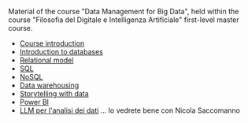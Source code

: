 Material of the course "Data Management for Big Data", held within the course "Filosofia del Digitale e Intelligenza Artificiale" first-level master course.

- [Course introduction](https://github.com/dslab-uniud/teaching/blob/main/courses/Filosofia%20del%20Digitale%20e%20Intelligenza%20Artificiale/0%20-%20Introduzione%20al%20corso.pdf)
- [Introduction to databases](https://github.com/dslab-uniud/teaching/blob/main/courses/Filosofia%20del%20Digitale%20e%20Intelligenza%20Artificiale/1%20-%20Introduzione%20alle%20basi%20di%20dati.pdf)
- [Relational model](https://github.com/dslab-uniud/teaching/blob/main/courses/Filosofia%20del%20Digitale%20e%20Intelligenza%20Artificiale/2%20-%20Modello%20relazionale.pdf)
- [SQL](https://github.com/dslab-uniud/teaching/blob/main/courses/Filosofia%20del%20Digitale%20e%20Intelligenza%20Artificiale/3%20-%20SQL%20and%20Postgres.pdf)
- [NoSQL](https://github.com/dslab-uniud/teaching/blob/main/courses/Filosofia%20del%20Digitale%20e%20Intelligenza%20Artificiale/4%20-%20NoSQL.pdf)
- [Data warehousing](https://github.com/dslab-uniud/teaching/blob/main/courses/Filosofia%20del%20Digitale%20e%20Intelligenza%20Artificiale/5%20-%20Data%20Warehousing.pdf)
- [Storytelling with data](https://github.com/dslab-uniud/teaching/blob/main/courses/Filosofia%20del%20Digitale%20e%20Intelligenza%20Artificiale/7%20-%20Storytelling%20with%20data.pdf)
- [Power BI](https://github.com/dslab-uniud/teaching/blob/main/courses/Filosofia%20del%20Digitale%20e%20Intelligenza%20Artificiale/ufo_sightings_scrubbed.csv)
- [LLM per l'analisi dei dati](https://github.com/dslab-uniud/teaching/blob/main/courses/Filosofia%20del%20Digitale%20e%20Intelligenza%20Artificiale/9%20-%20titanic.csv) ... lo vedrete bene con Nicola Saccomanno

